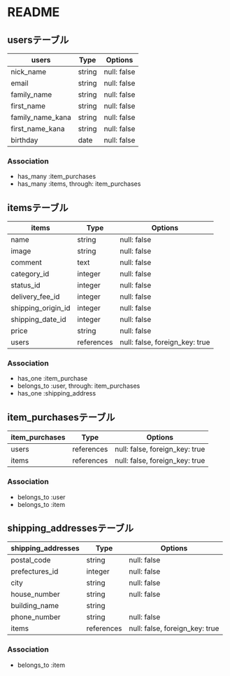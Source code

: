 # README

## usersテーブル

| users                 | Type       | Options     |
| --------------------- | ---------- | ------------|
| nick_name             | string     | null: false |
| email                 | string     | null: false |
| family_name           | string     | null: false |
| first_name            | string     | null: false |
| family_name_kana      | string     | null: false |
| first_name_kana       | string     | null: false |
| birthday              | date       | null: false |

### Association
- has_many :item_purchases
- has_many :items, through: item_purchases

## itemsテーブル

| items               | Type       | Options                        |
| ------------------- | ---------- | ------------------------------ |
| name                | string     | null: false                    |
| image               | string     | null: false                    |
| comment             | text       | null: false                    |
| category_id         | integer    | null: false                    |
| status_id           | integer    | null: false                    |
| delivery_fee_id     | integer    | null: false                    |
| shipping_origin_id  | integer    | null: false                    |
| shipping_date_id    | integer    | null: false                    |
| price               | string     | null: false                    |
| users               | references | null: false, foreign_key: true |

### Association
- has_one :item_purchase
- belongs_to :user, through: item_purchases
- has_one :shipping_address

## item_purchasesテーブル

| item_purchases    | Type       | Options                        |
| ----------------- | ---------- | ------------------------------ |
| users             | references | null: false, foreign_key: true |
| items             | references | null: false, foreign_key: true |

### Association
- belongs_to :user
- belongs_to :item

## shipping_addressesテーブル

| shipping_addresses  | Type       | Options                        |
| ------------------- | ---------- | ------------------------------ |
| postal_code         | string     | null: false                    |
| prefectures_id      | integer    | null: false                    |
| city                | string     | null: false                    |
| house_number        | string     | null: false                    |
| building_name       | string     |                                |
| phone_number        | string     | null: false                    |
| items               | references | null: false, foreign_key: true |


### Association
- belongs_to :item
